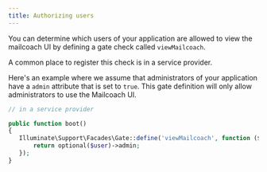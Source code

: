 ```yaml
---
title: Authorizing users
---
```


You can determine which users of your application are allowed to view the mailcoach UI by defining a gate check called `viewMailcoach`.

A common place to register this check is in a service provider. 

Here's an example where we assume that administrators of your application have a `admin` attribute that is set to `true`. This gate definition will only allow administrators to use the Mailcoach UI.

```php
// in a service provider

public function boot()
{
   Illuminate\Support\Facades\Gate::define('viewMailcoach', function ($user = null) {
       return optional($user)->admin;
   });
}
```
